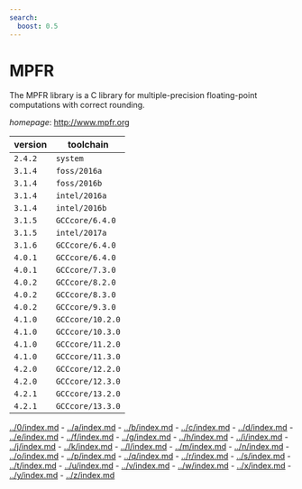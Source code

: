 ```yaml
---
search:
  boost: 0.5
---
```

# MPFR

The MPFR library is a C library for multiple-precision   floating-point computations with correct rounding.

*homepage*: <http://www.mpfr.org>

version | toolchain
--------|----------
``2.4.2`` | ``system``
``3.1.4`` | ``foss/2016a``
``3.1.4`` | ``foss/2016b``
``3.1.4`` | ``intel/2016a``
``3.1.4`` | ``intel/2016b``
``3.1.5`` | ``GCCcore/6.4.0``
``3.1.5`` | ``intel/2017a``
``3.1.6`` | ``GCCcore/6.4.0``
``4.0.1`` | ``GCCcore/6.4.0``
``4.0.1`` | ``GCCcore/7.3.0``
``4.0.2`` | ``GCCcore/8.2.0``
``4.0.2`` | ``GCCcore/8.3.0``
``4.0.2`` | ``GCCcore/9.3.0``
``4.1.0`` | ``GCCcore/10.2.0``
``4.1.0`` | ``GCCcore/10.3.0``
``4.1.0`` | ``GCCcore/11.2.0``
``4.1.0`` | ``GCCcore/11.3.0``
``4.2.0`` | ``GCCcore/12.2.0``
``4.2.0`` | ``GCCcore/12.3.0``
``4.2.1`` | ``GCCcore/13.2.0``
``4.2.1`` | ``GCCcore/13.3.0``

[../0/index.md](0) - [../a/index.md](a) - [../b/index.md](b) - [../c/index.md](c) - [../d/index.md](d) - [../e/index.md](e) - [../f/index.md](f) - [../g/index.md](g) - [../h/index.md](h) - [../i/index.md](i) - [../j/index.md](j) - [../k/index.md](k) - [../l/index.md](l) - [../m/index.md](m) - [../n/index.md](n) - [../o/index.md](o) - [../p/index.md](p) - [../q/index.md](q) - [../r/index.md](r) - [../s/index.md](s) - [../t/index.md](t) - [../u/index.md](u) - [../v/index.md](v) - [../w/index.md](w) - [../x/index.md](x) - [../y/index.md](y) - [../z/index.md](z)

